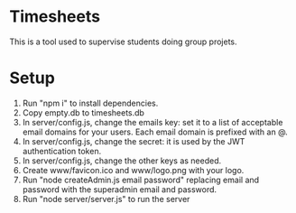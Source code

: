 # Timesheets
This is a tool used to supervise students doing group projets.

# Setup

1. Run "npm i" to install dependencies.
2. Copy empty.db to timesheets.db
3. In server/config.js, change the emails key: set it to a list of acceptable email domains for your users. Each email domain is prefixed with an @.
4. In server/config.js, change the secret: it is used by the JWT authentication token.
5. In server/config.js, change the other keys as needed.
6. Create www/favicon.ico and www/logo.png with your logo.
7. Run "node createAdmin.js email password" replacing email and password with the superadmin email and password.
8. Run "node server/server.js" to run the server
